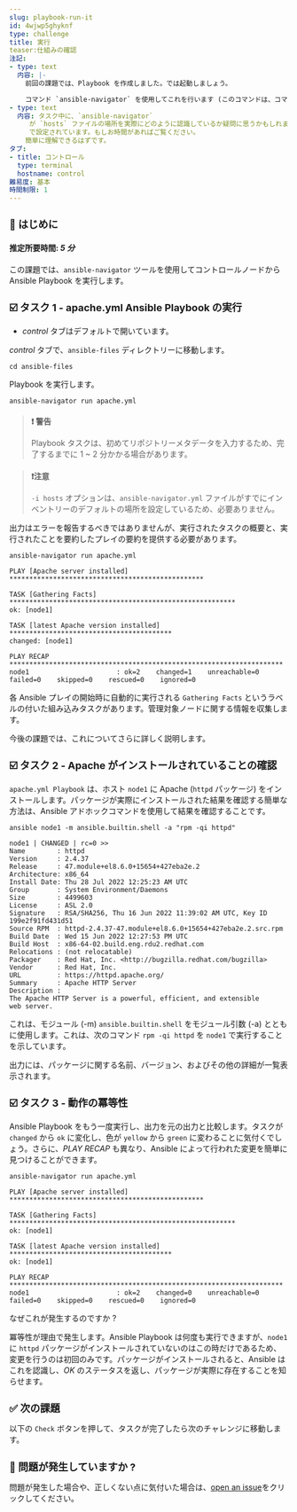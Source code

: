 ```yaml
---
slug: playbook-run-it
id: 4wjwp5ghyknf
type: challenge
title: 実行
teaser:仕組みの確認
注記:
- type: text
  内容: |-
    前回の課題では、Playbook を作成しました。では起動しましょう。

    コマンド `ansible-navigator` を使用してこれを行います (このコマンドは、コマンドラインでの Ansible の中心的なコマンドの 1 つです)。
- type: text
  内容: タスク中に、`ansible-navigator`
     が `hosts` ファイルの場所を実際にどのように認識しているか疑問に思うかもしれません。これは、この環境で事前に作成されたファイル `/home/rhel/ansible-files/ansible-navigator.yml`
     で設定されています。もしお時間があればご覧ください。
    簡単に理解できるはずです。
タブ:
- title: コントロール
  type: terminal
  hostname: control
難易度: 基本
時間制限: 1
---
```

👋 はじめに
===
#### 推定所要時間: *5 分*<p>
この課題では、`ansible-navigator` ツールを使用してコントロールノードから Ansible Playbook を実行します。

☑️ タスク 1 - apache.yml Ansible Playbook の実行
===
* *control* タブはデフォルトで開いています。

*control* タブで、`ansible-files` ディレクトリーに移動します。

```
cd ansible-files
```

Playbook を実行します。

```
ansible-navigator run apache.yml
```
>### **❗️ 警告**
>Playbook タスクは、初めてリポジトリーメタデータを入力するため、完了するまでに 1 ~ 2 分かかる場合があります。

>### **❗️注意**
>`-i hosts` オプションは、`ansible-navigator.yml` ファイルがすでにインベントリーのデフォルトの場所を設定しているため、必要ありません。

出力はエラーを報告するべきではありませんが、実行されたタスクの概要と、実行されたことを要約したプレイの要約を提供する必要があります。

```
ansible-navigator run apache.yml
```
```
PLAY [Apache server installed] *************************************************

TASK [Gathering Facts] *********************************************************
ok: [node1]

TASK [latest Apache version installed] *****************************************
changed: [node1]

PLAY RECAP *********************************************************************
node1                      : ok=2    changed=1    unreachable=0    failed=0    skipped=0    rescued=0    ignored=0
```
各 Ansible プレイの開始時に自動的に実行される `Gathering Facts` というラベルの付いた組み込みタスクがあります。管理対象ノードに関する情報を収集します。

今後の課題では、これについてさらに詳しく説明します。

☑️ タスク 2 - Apache がインストールされていることの確認
===

`apache.yml Playbook` は、ホスト `node1` に Apache (`httpd` パッケージ) をインストールします。パッケージが実際にインストールされた結果を確認する簡単な方法は、Ansible アドホックコマンドを使用して結果を確認することです。

```
ansible node1 -m ansible.builtin.shell -a "rpm -qi httpd"
```

```
node1 | CHANGED | rc=0 >>
Name        : httpd
Version     : 2.4.37
Release     : 47.module+el8.6.0+15654+427eba2e.2
Architecture: x86_64
Install Date: Thu 28 Jul 2022 12:25:23 AM UTC
Group       : System Environment/Daemons
Size        : 4499603
License     : ASL 2.0
Signature   : RSA/SHA256, Thu 16 Jun 2022 11:39:02 AM UTC, Key ID 199e2f91fd431d51
Source RPM  : httpd-2.4.37-47.module+el8.6.0+15654+427eba2e.2.src.rpm
Build Date  : Wed 15 Jun 2022 12:27:53 PM UTC
Build Host  : x86-64-02.build.eng.rdu2.redhat.com
Relocations : (not relocatable)
Packager    : Red Hat, Inc. <http://bugzilla.redhat.com/bugzilla>
Vendor      : Red Hat, Inc.
URL         : https://httpd.apache.org/
Summary     : Apache HTTP Server
Description :
The Apache HTTP Server is a powerful, efficient, and extensible
web server.
```

これは、モジュール (-m) `ansible.builtin.shell` をモジュール引数 (-a) とともに使用します。これは、次のコマンド `rpm -qi httpd` を `node1` で実行することを示しています。

出力には、パッケージに関する名前、バージョン、およびその他の詳細が一覧表示されます。



☑️ タスク 3 - 動作の冪等性
===

Ansible Playbook をもう一度実行し、出力を元の出力と比較します。タスクが `changed` から `ok` に変化し、色が `yellow` から `green` に変わることに気付くでしょう。さらに、*PLAY RECAP* も異なり、Ansible によって行われた変更を簡単に見つけることができます。

```
ansible-navigator run apache.yml
```

```
PLAY [Apache server installed] *************************************************

TASK [Gathering Facts] *********************************************************
ok: [node1]

TASK [latest Apache version installed] *****************************************
ok: [node1]

PLAY RECAP *********************************************************************
node1                      : ok=2    changed=0    unreachable=0    failed=0    skipped=0    rescued=0    ignored=0
```

なぜこれが発生するのですか ?

冪等性が理由で発生します。Ansible Playbook は何度も実行できますが、`node1` に `httpd` パッケージがインストールされていないのはこの時だけであるため、変更を行うのは初回のみです。パッケージがインストールされると、Ansible はこれを認識し、*OK* のステータスを返し、パッケージが実際に存在することを知らせます。

✅ 次の課題
===
以下の `Check` ボタンを押して、タスクが完了したら次のチャレンジに移動します。

🐛 問題が発生していますか ?
====

問題が発生した場合や、正しくない点に気付いた場合は、[open an issue](https://github.com/ansible/instruqt/issues/new?labels=writing-first-playbook&title=Issue+with+Writing+First+Playbook+slug+ID:+playbook-run-it&assignees=rlopez133)をクリックしてください。

<style type="text/css" rel="stylesheet">
  .lightbox {
    display: none;
    position: fixed;
    justify-content: center;
    align-items: center;
    z-index: 999;
    top: 0;
    left: 0;
    right: 0;
    bottom: 0;
    padding: 1rem;
    background: rgba(0, 0, 0, 0.8);
    margin-left: auto;
    margin-right: auto;
    margin-top: auto;
    margin-bottom: auto;
  }
  .lightbox:target {
    display: flex;
  }
  .lightbox img {
    /* max-height: 100% */
    max-width: 60%;
    max-height: 60%;
  }
  img {
    display: block;
    margin-left: auto;
    margin-right: auto;
    width: 100%;
  }
  h1 {
    font-size: 18px;
  }
    h2 {
    font-size: 16px;
    font-weight: 600
  }
    h3 {
    font-size: 14px;
    font-weight: 600
  }
  p span {
    font-size: 14px;
  }
  ul li span {
    font-size: 14px
  }
</style>